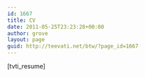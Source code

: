 ```yaml
---
id: 1667
title: CV
date: 2011-05-25T23:23:28+00:00
author: grove
layout: page
guid: http://teevati.net/btw/?page_id=1667
---
```

[tvti_resume]